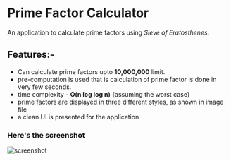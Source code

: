 # Prime Factor Calculator

An application to calculate prime factors using _Sieve of Eratosthenes_.

## Features:-

- Can calculate prime factors upto **10,000,000** limit.
- pre-computation is used that is calculation of prime factor is done in very few seconds.
- time complexity - **O(n log log n)** {assuming the worst case}
- prime factors are displayed in three different styles, as shown in image file
- a clean UI is presented for the application

### Here's the screenshot
![screenshot](https://user-images.githubusercontent.com/40180496/156871293-f6953b8f-acb6-4a75-a822-b7b6c6ffd794.png)
